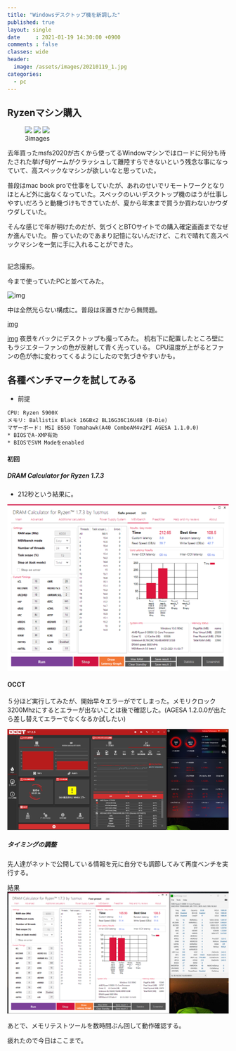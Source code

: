 ```yaml
---
title: "Windowsデスクトップ機を新調した"
published: true
layout: single
date     : 2021-01-19 14:30:00 +0900
comments : false
classes: wide
header:
  image: /assets/images/20210119_1.jpg
categories:
  - pc
---
```


## Ryzenマシン購入

<figure class="third">
  <img src="/assets/images/20210119/pc1.jpg">
  <img src="(/assets/images/20210119/pc2.jpg">
  <img src="/assets/images/20210119/pc3.jpg">
  <figcaption>3images</figcaption>
</figure>

去年買ったmsfs2020が古くから使ってるWindowマシンではロードに何分も待たされた挙げ句ゲームがクラッシュして離陸すらできないという残念な事になっていて、高スペックなマシンが欲しいなと思っていた。

普段はmac book proで仕事をしていたが、あれのせいでリモートワークとなりほとんど外に出なくなっていた。スペックのいいデスクトップ機のほうが仕事しやすいだろうと動機づけもできていたが、夏から年末まで買うか買わないかウダウダしていた。

そんな感じで年が明けたのだが、気づくとBTOサイトでの購入確定画面までなぜか進んでいた。
酔っていたのであまり記憶にないんだけど、これで晴れて高スペックマシンを一気に手に入れることができた。


##

記念撮影。

今まで使っていたPCと並べてみた。

![img](/assets/images/20210119/pc1.jpg)


中は全然光らない構成に。普段は床置きだから無問題。

[img](/assets/images/20210119/pc2.jpg)


[img](/assets/images/20210119/pc3.jpg)
夜景をバックにデスクトップも撮ってみた。
机右下に配置したところ壁にもラジエターファンの色が反射して青く光っている。
CPU温度が上がるとファンの色が赤に変わってくるようにしたので気づきやすいかも。


## 各種ベンチマークを試してみる

* 前提
```
CPU: Ryzen 5900X
メモリ: Ballistix Black 16GBx2 BL16G36C16U4B (B-Die)
マザーボード: MSI B550 Tomahawk(A40 ComboAM4v2PI AGESA 1.1.0.0)
* BIOSでA-XMP有効
* BIOSでSVM Modeをenabled
```

#### 初回 

##### DRAM Calculator for Ryzen 1.7.3

* 212秒という結果に。

![img](/assets/images/20210119_mem_default_xmp.png)

#### OCCT

５分ほど実行してみたが、開始早々エラーがでてしまった。メモリクロック3200Mhzにするとエラーが出ないことは後で確認した。(AGESA 1.2.0.0が出たら差し替えてエラーでなくなるか試したい)

![img](/assets/images/20210119_occt_1.png)


##### タイミングの調整

先人達がネットで公開している情報を元に自分でも調節してみて再度ベンチを実行する。

結果
![img](/assets/images/20210119_mem_calc_1.png)

あとで、メモリテストツールを数時間ぶん回して動作確認する。

疲れたので今日はここまで。